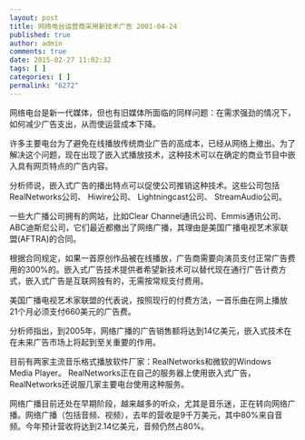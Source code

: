 ```yaml
---
layout: post
title: 网络电台运营商采用新技术广告 2001-04-24
published: true
author: admin
comments: true
date: 2015-02-27 11:02:32
tags: [ ]
categories: [ ]
permalink: "6272"
---
```

网络电台是新一代媒体，但也有旧媒体所面临的同样问题：在需求强劲的情况下，如何减少广告支出，从而使运营成本下降。

许多主要电台为了避免在线播放传统商业广告的高成本，已经从网络上撤出。为了解决这个问题，现在出现了嵌入式播放技术，这种技术可以在确定的商业节目中嵌入具有网页特点的广告内容。

分析师说，嵌入式广告的播出特点可以促使公司推销这种技术。这些公司包括RealNetworks公司、 Hiwire公司、 Lightningcast公司、 StreamAudio公司。

一些大广播公司拥有的网站，比如Clear Channel通讯公司、Emmis通讯公司、ABC迪斯尼公司，它们最近都撤出了网络广播，其理由是美国广播电视艺术家联盟(AFTRA)的合同。

根据合同规定，如果一首原创作品被在线播放，广告商需要向演员支付正常广告费用的300%的。嵌入式广告技术提供者希望新技术可以替代现在通行广告计费方式，嵌入式广告是互联网独有的，无需按常规支付费用。

美国广播电视艺术家联盟的代表说，按照现行的付费方法，一首乐曲在网上播放21个月必须支付660美元的广告费。

分析师指出，到2005年，网络广播的广告销售额将达到14亿美元，嵌入式技术在在未来广告市场上将起到至关重要的作用。

目前有两家主流音乐格式播放软件厂家：RealNetworks和微软的Windows Media Player。 RealNetworks正在自己的服务器上使用嵌入式广告，RealNetworks还说服几家主要电台使用这种服务。

网络广播目前还处在早期阶段，越来越多的听众，尤其是音乐迷，正在转向网络广播。网络广播（包括音频、视频），去年的营收是9千万美元，其中80%来自音频。今年预计营收将达到2.14亿美元，音频仍然占80%。
